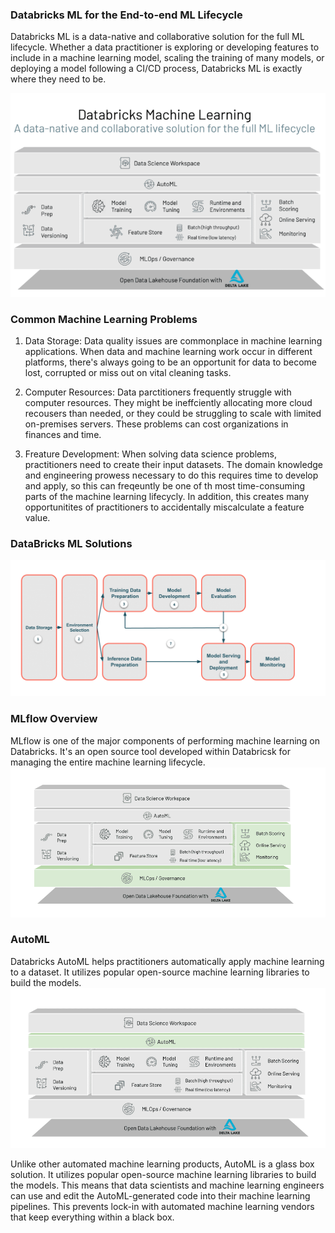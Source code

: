 ### Databricks ML for the End-to-end ML Lifecycle
Databricks ML is a data-native and collaborative solution for the full ML lifecycle. Whether a data practitioner is exploring or developing features to include in a machine learning model, scaling the training of many models, or deploying a model following a CI/CD process, Databricks ML is exactly where they need to be.

![](../images/ml_workflow.png)

### Common Machine Learning Problems

1. Data Storage: Data quality issues are commonplace in machine learning applications. When data and machine learning work occur in different platforms, there's always going to be an opportunit for data to become lost, corrupted or miss out on vital cleaning tasks.

2. Computer Resources: Data parctitioners frequently struggle with computer resources. They might be ineffciently allocating more cloud recousers than needed, or they could be struggling to scale with limited on-premises servers. These problems can cost organizations in finances and time.

3. Freature Development: When solving data science problems, practitioners need to create their input datasets. The domain knowledge and engineering prowess necessary to do this requires time to develop and apply, so this can freqeuntly be one of th most time-consuming parts of the machine learning lifecycly. In addition, this creates many opportunitites of practitioners to accidentally miscalculate a feature value.

### DataBricks ML Solutions

![How Bricks ML Solutions](../images/ml-sol.png)

### MLflow Overview
MLflow is one of the major components of performing machine learning on Databricks. It's an open source tool developed within Databricsk for managing the entire machine learning lifecycle. 
![](../images/ml-flow.png)

### AutoML
Databricks AutoML helps practitioners automatically apply machine learning to a dataset. It utilizes popular open-source machine learning libraries to build the models.
![AutoML Flow](../images/auto-ml.png)

Unlike other automated machine learning products, AutoML is a glass box solution. It utilizes popular open-source machine learning libraries to build the models. This means that data scientists and machine learning engineers can use and edit the AutoML-generated code into their machine learning pipelines. This prevents lock-in with automated machine learning vendors that keep everything within a black box.